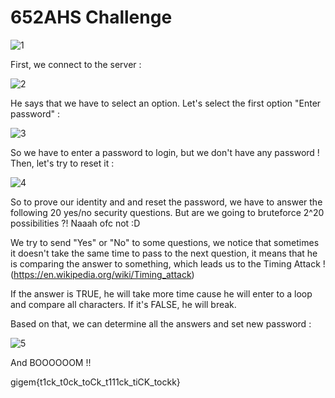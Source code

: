 # 652AHS Challenge
![1](https://user-images.githubusercontent.com/62826765/77844821-9ca5b400-71a1-11ea-8932-a0f7cfb2994c.png)

First, we connect to the server :

![2](https://user-images.githubusercontent.com/62826765/77844857-f908d380-71a1-11ea-8681-1e2655d7832a.png)

He says that we have to select an option. Let's select the first option "Enter password" :

![3](https://user-images.githubusercontent.com/62826765/77844942-92d08080-71a2-11ea-8a0a-e798d71139c8.png)

So we have to enter a password to login, but we don't have any password !
Then, let's try to reset it :

![4](https://user-images.githubusercontent.com/62826765/77845037-7c76f480-71a3-11ea-89d2-91e07c768897.png)

So to prove our identity and and reset the password, we have to answer the following 20 yes/no security questions. But are we going to bruteforce 2^20 possibilities ?! Naaah ofc not :D

We try to send "Yes" or "No" to some questions, we notice that sometimes it doesn't take the same time to pass to the next question, it means that he is comparing the answer to something, which leads us to the Timing Attack ! (https://en.wikipedia.org/wiki/Timing_attack)

If the answer is TRUE, he will take more time cause he will enter to a loop and compare all characters. If it's FALSE, he will break.

Based on that, we can determine all the answers and set new password :

![5](https://user-images.githubusercontent.com/62826765/77845613-2bb5ca80-71a8-11ea-9dbd-31238bf48ba7.png)

And BOOOOOOM !!

gigem{t1ck_t0ck_toCk_t111ck_tiCK_tockk}
